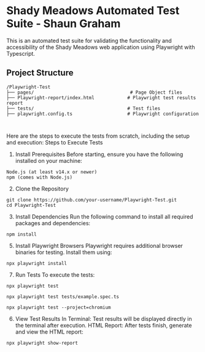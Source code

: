 # Shady Meadows Automated Test Suite - Shaun Graham

This is an automated test suite for validating the functionality and accessibility of the Shady Meadows web application using Playwright with Typescript.

## Project Structure

```plaintext
/Playwright-Test
├── pages/                                   # Page Object files
├── Playwright-report/index.html            # Playwright test results report
├── tests/                                  # Test files
├── playwright.config.ts                    # Playwright configuration



```

Here are the steps to execute the tests from scratch, including the setup and execution:
Steps to Execute Tests 

1. Install Prerequisites
Before starting, ensure you have the following installed on your machine:
```
Node.js (at least v14.x or newer)
npm (comes with Node.js)
```
2. Clone the Repository
```
git clone https://github.com/your-username/Playwright-Test.git
cd Playwright-Test
```

3. Install Dependencies
Run the following command to install all required packages and dependencies:
```
npm install
```


5. Install Playwright Browsers
Playwright requires additional browser binaries for testing. Install them using:
```
npx playwright install
```

7. Run Tests
To execute the tests:
```
npx playwright test

npx playwright test tests/example.spec.ts

npx playwright test --project=chromium
```

6. View Test Results
In Terminal: Test results will be displayed directly in the terminal after execution.
HTML Report:
After tests finish, generate and view the HTML report:
```
npx playwright show-report
```

